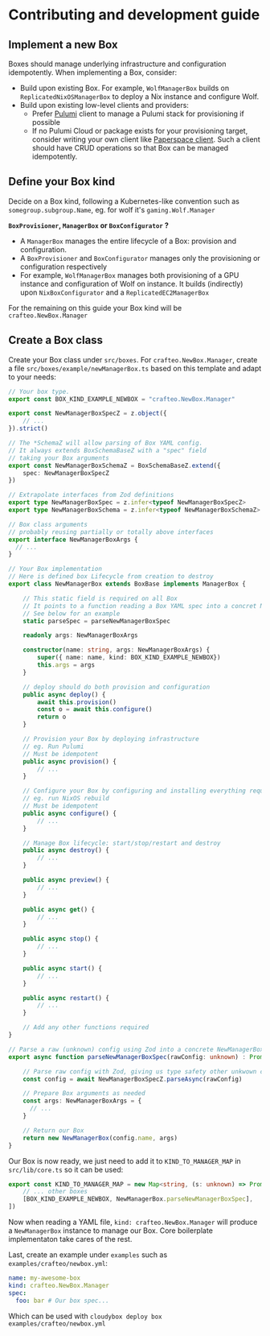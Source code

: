 # Contributing and development guide

## Implement a new Box

Boxes should manage underlying infrastructure and configuration idempotently. When implementing a Box, consider:

- Build upon existing Box. For example, `WolfManagerBox` builds on `ReplicatedNixOSManagerBox` to deploy a Nix instance and configure Wolf.
- Build upon existing low-level clients and providers:
  - Prefer [Pulumi](../src/lib/infra/pulumi/pulumi-client.ts) client to manage a Pulumi stack for provisioning if possible
  - If no Pulumi Cloud or package exists for your provisioning target, consider writing your own client like [Paperspace client](../src/lib/paperspace/PaperspaceClient.ts). Such a client should have CRUD operations so that Box can be managed idempotently. 

## Define your Box kind

Decide on a Box kind, following a Kubernetes-like convention such as `somegroup.subgroup.Name`, eg. for wolf it's `gaming.Wolf.Manager`

**`BoxProvisioner`, `ManagerBox` or `BoxConfigurator` ?**

- A `ManagerBox` manages the entire lifecycle of a Box: provision and configuration.
- A `BoxProvisioner` and `BoxConfigurator` manages only the provisioning or configuration respectively
- For example, `WolfManagerBox` manages both provisioning of a GPU instance and configuration of Wolf on instance. It builds (indirectly) upon `NixBoxConfigurator` and a `ReplicatedEC2ManagerBox`

For the remaining on this guide your Box kind will be `crafteo.NewBox.Manager`

## Create a Box class

Create your Box class under `src/boxes`. For `crafteo.NewBox.Manager`, create a file `src/boxes/example/newManagerBox.ts` based on this template and adapt to your needs:
  
```ts
// Your box type.
export const BOX_KIND_EXAMPLE_NEWBOX = "crafteo.NewBox.Manager"

export const NewManagerBoxSpecZ = z.object({
    // ...
}).strict()

// The *SchemaZ will allow parsing of Box YAML config.
// It always extends BoxSchemaBaseZ with a "spec" field
// taking your Box arguments
export const NewManagerBoxSchemaZ = BoxSchemaBaseZ.extend({
    spec: NewManagerBoxSpecZ
})

// Extrapolate interfaces from Zod definitions
export type NewManagerBoxSpec = z.infer<typeof NewManagerBoxSpecZ>
export type NewManagerBoxSchema = z.infer<typeof NewManagerBoxSchemaZ>

// Box class arguments
// probably reusing partially or totally above interfaces
export interface NewManagerBoxArgs {
  // ...
}

// Your Box implementation
// Here is defined box Lifecycle from creation to destroy
export class NewManagerBox extends BoxBase implements ManagerBox {

    // This static field is required on all Box
    // It points to a function reading a Box YAML spec into a concret NewManagerBox type
    // See below for an example
    static parseSpec = parseNewManagerBoxSpec

    readonly args: NewManagerBoxArgs

    constructor(name: string, args: NewManagerBoxArgs) {
        super({ name: name, kind: BOX_KIND_EXAMPLE_NEWBOX})
        this.args = args
    }

    // deploy should do both provision and configuration
    public async deploy() {
        await this.provision()
        const o = await this.configure()
        return o
    }

    // Provision your Box by deploying infrastructure
    // eg. Run Pulumi
    // Must be idempotent
    public async provision() {
        // ...
    }

    // Configure your Box by configuring and installing everything required
    // eg. run NixOS rebuild
    // Must be idempotent
    public async configure() {
        // ...
    }

    // Manage Box lifecycle: start/stop/restart and destroy
    public async destroy() {
        // ...
    }

    public async preview() {
        // ...
    }

    public async get() {
        // ...
    }

    public async stop() {
        // ...
    }

    public async start() {
        // ...
    }

    public async restart() {
        // ...
    }

    // Add any other functions required
}

// Parse a raw (unknown) config using Zod into a concrete NewManagerBox instance
export async function parseNewManagerBoxSpec(rawConfig: unknown) : Promise<NewManagerBox> {

    // Parse raw config with Zod, giving us type safety other unkwown config
    const config = await NewManagerBoxSpecZ.parseAsync(rawConfig)

    // Prepare Box arguments as needed
    const args: NewManagerBoxArgs = {
      // ...
    }

    // Return our Box
    return new NewManagerBox(config.name, args)
}
```

Our Box is now ready, we just need to add it to `KIND_TO_MANAGER_MAP` in `src/lib/core.ts` so it can be used:

```ts
export const KIND_TO_MANAGER_MAP = new Map<string, (s: unknown) => Promise<ManagerBox>>([
    // ... other boxes
    [BOX_KIND_EXAMPLE_NEWBOX, NewManagerBox.parseNewManagerBoxSpec],
])
```

Now when reading a YAML file, `kind: crafteo.NewBox.Manager` will produce a `NewManagerBox` instance to manage our Box. Core boilerplate implementaton take cares of the rest.

Last, create an example under `examples` such as `examples/crafteo/newbox.yml`:

```yaml
name: my-awesome-box
kind: crafteo.NewBox.Manager
spec: 
  foo: bar # Our box spec...
```

Which can be used with `cloudybox deploy box examples/crafteo/newbox.yml`